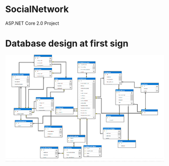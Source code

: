 # SocialNetwork
ASP.NET Core 2.0 Project

# Database design at first sign

<img src="data.png" alt="" />
